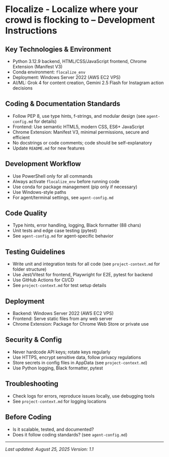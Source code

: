 
# Flocalize - Localize where your crowd is flocking to – Development Instructions

## Key Technologies & Environment
- Python 3.12.9 backend, HTML/CSS/JavaScript frontend, Chrome Extension (Manifest V3)
- Conda environment: `flocalize_env`
- Deployment: Windows Server 2022 (AWS EC2 VPS)
- AI/ML: Grok 4 for content creation, Gemini 2.5 Flash for Instagram action decisions


## Coding & Documentation Standards
- Follow PEP 8, use type hints, f-strings, and modular design (see `agent-config.md` for details)
- Frontend: Use semantic HTML5, modern CSS, ES6+ JavaScript
- Chrome Extension: Manifest V3, minimal permissions, secure and efficient
- No docstrings or code comments; code should be self-explanatory
- Update `README.md` for new features


## Development Workflow
- Use PowerShell only for all commands
- Always activate `flocalize_env` before running code
- Use conda for package management (pip only if necessary)
- Use Windows-style paths
- For agent/terminal settings, see `agent-config.md`


## Code Quality
- Type hints, error handling, logging, Black formatter (88 chars)
- Unit tests and edge case testing (pytest)
- See `agent-config.md` for agent-specific behavior


## Testing Guidelines
- Write unit and integration tests for all code (see `project-context.md` for folder structure)
- Use Jest/Vitest for frontend, Playwright for E2E, pytest for backend
- Use GitHub Actions for CI/CD
- See `project-context.md` for test setup details

## Deployment
- Backend: Windows Server 2022 (AWS EC2 VPS)
- Frontend: Serve static files from any web server
- Chrome Extension: Package for Chrome Web Store or private use


## Security & Config
- Never hardcode API keys; rotate keys regularly
- Use HTTPS, encrypt sensitive data, follow privacy regulations
- Store secrets in config files in AppData (see `project-context.md`)
- Use Python logging, Black formatter, pytest


## Troubleshooting
- Check logs for errors, reproduce issues locally, use debugging tools
- See `project-context.md` for logging locations


## Before Coding
- Is it scalable, tested, and documented?
- Does it follow coding standards? (see `agent-config.md`)

---

*Last updated: August 25, 2025*
*Version: 1.1*
